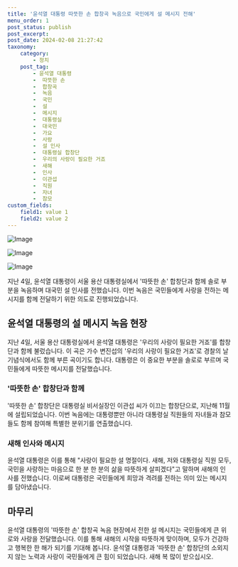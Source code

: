 ```yaml
---
title: '윤석열 대통령 따뜻한 손 합창곡 녹음으로 국민에게 설 메시지 전해'
menu_order: 1
post_status: publish
post_excerpt: 
post_date: 2024-02-08 21:27:42
taxonomy:
    category:
        - 정치
    post_tag:
        - 윤석열 대통령
        -  따뜻한 손
        -  합창곡
        -  녹음
        -  국민
        -  설
        -  메시지
        -  대통령실
        -  대국민
        -  가요
        -  사랑
        -  설 인사
        -  대통령실 합창단
        -  우리의 사랑이 필요한 거죠
        -  새해
        -  인사
        -  이관섭
        -  직원
        -  자녀
        -  참모
custom_fields:
    field1: value 1
    field2: value 2
---
```


![Image](https://imgnews.pstatic.net/image/088/2024/02/08/0000861542_001_20240208171201196.jpg?type=w647)

![Image](https://imgnews.pstatic.net/image/088/2024/02/08/0000861542_002_20240208171201242.jpg?type=w647)

![Image](https://imgnews.pstatic.net/image/088/2024/02/08/0000861542_003_20240208171201287.jpg?type=w647)

지난 4일, 윤석열 대통령이 서울 용산 대통령실에서 '따뜻한 손' 합창단과 함께 솔로 부분을 녹음하며 대국민 설 인사를 전했습니다. 이번 녹음은 국민들에게 사랑을 전하는 메시지를 함께 전달하기 위한 의도로 진행되었습니다.
## 윤석열 대통령의 설 메시지 녹음 현장
지난 4일, 서울 용산 대통령실에서 윤석열 대통령은 '우리의 사랑이 필요한 거죠'를 합창단과 함께 불렀습니다. 이 곡은 가수 변진섭의 '우리의 사랑이 필요한 거죠'로 경찰의 날 기념식에서도 함께 부른 곡이기도 합니다. 대통령은 이 중요한 부분을 솔로로 부르며 국민들에게 따뜻한 메시지를 전달했습니다.
### '따뜻한 손' 합창단과 함께
'따뜻한 손' 합창단은 대통령실 비서실장인 이관섭 씨가 이끄는 합창단으로, 지난해 11월에 설립되었습니다. 이번 녹음에는 대통령뿐만 아니라 대통령실 직원들의 자녀들과 참모들도 함께 참여해 특별한 분위기를 연출했습니다.
### 새해 인사와 메시지
윤석열 대통령은 이를 통해 "사랑이 필요한 설 명절이다. 새해, 저와 대통령실 직원 모두, 국민을 사랑하는 마음으로 한 분 한 분의 삶을 따뜻하게 살피겠다"고 말하며 새해의 인사를 전했습니다. 이로써 대통령은 국민들에게 희망과 격려를 전하는 의미 있는 메시지를 담아냈습니다.
## 마무리
윤석열 대통령의 '따뜻한 손' 합창곡 녹음 현장에서 전한 설 메시지는 국민들에게 큰 위로와 사랑을 전달했습니다. 이를 통해 새해의 시작을 따뜻하게 맞이하며, 모두가 건강하고 행복한 한 해가 되기를 기대해 봅니다. 윤석열 대통령과 '따뜻한 손' 합창단의 소외지지 않는 노력과 사랑이 국민들에게 큰 힘이 되었습니다. 새해 복 많이 받으십시오.
